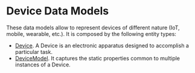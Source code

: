 # Device Data Models

These data models allow to represent devices of different nature (IoT, mobile,
wearable, etc.). It is composed by the following entity types:

- [Device](../Device/doc/spec.md). A Device is an electronic apparatus
    designed to accomplish a particular task.
- [DeviceModel](../DeviceModel/doc/spec.md). It captures the static properties
    common to multiple instances of a Device.

